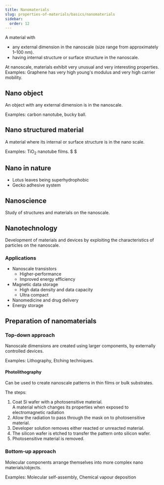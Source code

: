 ```yaml
---
title: Nanomaterials
slug: properties-of-materials/basics/nanomaterials
sidebar:
  order: 12
---
```


A material with

- any external dimension in the nanoscale (size range from approximately
  $1 – 100\text{ nm}$).
- having internal structure or surface structure in the nanoscale.

At nanoscale, materials exhibit very unusual and very interesting properties.
Examples: Graphene has very high young's modulus and very high carrier mobility.

## Nano object

An object with any external dimension is in the nanoscale.

Examples: carbon nanotube, bucky ball.

## Nano structured material

A material where its internal or surface structure is in the nano scale.

Examples: $\text{TiO}_2$ nanotube films. $ $

## Nano in nature

- Lotus leaves being superhydrophobic
- Gecko adhesive system

## Nanoscience

Study of structures and materials on the nanoscale.

## Nanotechnology

Development of materials and devices by exploiting the characteristics of
particles on the nanoscale.

### Applications

- Nanoscale transistors
  - Higher-performance
  - Improved energy efficiency
- Magnetic data storage
  - High data density and data capacity
  - Ultra compact
- Nanomedicine and drug delivery
- Energy storage

## Preparation of nanomaterials

### Top-down approach

Nanoscale dimensions are created using larger components, by externally
controlled devices.

Examples: Lithography, Etching techniques.

#### Photolithography

Can be used to create nanoscale patterns in thin films or bulk substrates.

The steps:

1. Coat Si wafer with a photosensitive material.  
   A material which changes its properties when exposed to electromagnetic
   radiation
2. Allow the radiation to pass through the mask on to photosensitive material.
3. Developer solution removes either reacted or unreacted material.
4. The silicon wafer is etched to transfer the pattern onto silicon wafer.
5. Photosensitive material is removed.

### Bottom-up approach

Molecular components arrange themselves into more complex nano
materials/objects.

Examples: Molecular self-assembly, Chemical vapour deposition
